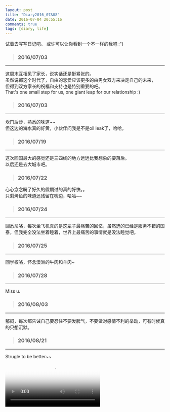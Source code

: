 ```yaml
---
layout: post
title: "Diary2016_07&08"
date: 2016-07-04 20:55:16
comments: true
tags: [diary, life]
---
```


试着去写写日记吧。 或许可以让你看到一个不一样的我吧 :")  

<!--more-->
   

>### 2016/07/03 ###
----------
这周末互相见了家长，说实话还是挺紧张的。    
虽然说都这个时代了，自由的恋爱应该更多的由男女双方来决定自己的未来，    
但得到双方家长的祝福和支持也是特别重要的吧。    
That's one small step for us, one giant leap for our relationship :)     
<img style="max-height:400px" class="lazy" data-original="/images/blog/160703_diary/selfshot.JPG"> 
 

>### 2016/07/03 ###
----------
坎门后沙，熟悉的味道~~    
但这边的海水真的好黄，小伙伴问我是不是oil leak了，哈哈。   
<img style="max-height:400px" class="lazy" data-original="/images/blog/160703_diary/beach.JPG"> 
 

>### 2016/07/19 ###
----------
这次回国最大的感觉还是三四线的地方远远比我想象的要落后。    
以后还是去大城市吧。    
 

>### 2016/07/22 ###
心心念念盼了好久的假期过的真的好快。。    
只剩烤鱼的味道还残留在嘴边，哈哈~~     
<img style="max-height:300px" class="lazy" data-original="/images/blog/160703_diary/fish.JPG"> 


>### 2016/07/24 ###
----------
回悉尼咯，每次坐飞机真的是这辈子最痛苦的回忆，虽然选的已经是服务不错的国泰，但我完全没法坐着睡着，世界上最痛苦的事情就是没法睡觉吧。    
<img style="max-height:300px" class="lazy" data-original="/images/blog/160703_diary/flight.JPG"> 
 

>### 2016/07/25 ###
----------
回学校咯，怀念澳洲的牛肉和羊肉~      
<img style="max-height:400px" class="lazy" data-original="/images/blog/160703_diary/koala.JPG"> 
 

>### 2016/07/28 ###
----------
Miss u.    
<img style="max-height:400px" class="lazy" data-original="/images/blog/160703_diary/missucc.JPG"> 
 

>### 2016/08/03 ###
----------
郁闷，每次都告诫自己要忍住不要发脾气，不要做对感情不利的举动，可有时候真的只想沉默。     
 

>### 2016/08/21 ###
----------
Strugle to be better~~        
<video controls="" name="media" poster="/images/blog/160703_diary/poster.jpg"><source src="/images/blog/160703_diary/final.mp4" type="video/mp4"></video>
 


